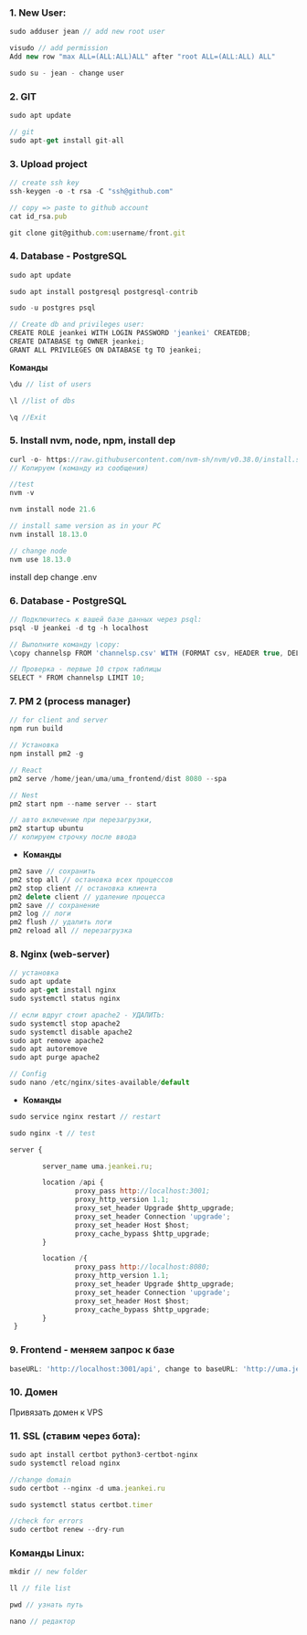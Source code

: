 ### 1. New User:

```javascript
sudo adduser jean // add new root user

visudo // add permission 
Add new row "max ALL=(ALL:ALL)ALL" after "root ALL=(ALL:ALL) ALL"

sudo su - jean - change user
```

### 2. GIT
        
```javascript 
sudo apt update 
```
```javascript
// git
sudo apt-get install git-all 
```

### 3. Upload project

        
```javascript
// create ssh key
ssh-keygen -o -t rsa -C "ssh@github.com" 

// copy => paste to github account
cat id_rsa.pub
```

```javascript
git clone git@github.com:username/front.git
```
	
### 4. Database - PostgreSQL
        
```javascript
sudo apt update 
```
```javascript
sudo apt install postgresql postgresql-contrib

sudo -u postgres psql

// Create db and privileges user:
CREATE ROLE jeankei WITH LOGIN PASSWORD 'jeankei' CREATEDB;
CREATE DATABASE tg OWNER jeankei;
GRANT ALL PRIVILEGES ON DATABASE tg TO jeankei;
```

**Команды**

```javascript
\du // list of users 

\l //list of dbs 

\q //Exit
```

### 5. Install nvm, node, npm, install dep
        
```javascript
curl -o- https://raw.githubusercontent.com/nvm-sh/nvm/v0.38.0/install.sh | bash
// Копируем (команду из сообщения)
```


```javascript
//test
nvm -v 
```

```javascript
nvm install node 21.6

// install same version as in your PC
nvm install 18.13.0 

// change node
nvm use 18.13.0 
```

install dep
change .env

### 6. Database - PostgreSQL


```javascript
// Подключитесь к вашей базе данных через psql:
psql -U jeankei -d tg -h localhost

// Выполните команду \copy:
\copy channelsp FROM 'channelsp.csv' WITH (FORMAT csv, HEADER true, DELIMITER ',');

// Проверка - первые 10 строк таблицы
SELECT * FROM channelsp LIMIT 10;
```

### 7. PM 2 (process manager)

```javascript
// for client and server
npm run build 
```

```javascript
// Установка
npm install pm2 -g

// React
pm2 serve /home/jean/uma/uma_frontend/dist 8080 --spa 

// Nest
pm2 start npm --name server -- start 
```
	
```javascript
// авто включение при перезагрузки, 
pm2 startup ubuntu 
// копируем строчку после ввода
```

- **Команды**
```javascript
pm2 save // сохранить 
pm2 stop all // остановка всех процессов
pm2 stop client // остановка клиента
pm2 delete client // удаление процесса
pm2 save // сохранение 
pm2 log // логи
pm2 flush // удалить логи
pm2 reload all // перезагрузка 
```
	
### 8. Nginx (web-server)

```javascript
// установка
sudo apt update
sudo apt-get install nginx
sudo systemctl status nginx
```

```javascript
// если вдруг стоит apache2 - УДАЛИТЬ:
sudo systemctl stop apache2
sudo systemctl disable apache2
sudo apt remove apache2
sudo apt autoremove
sudo apt purge apache2

```

```javascript
// Config
sudo nano /etc/nginx/sites-available/default
```

- **Команды**
```javascript
sudo service nginx restart // restart 

sudo nginx -t // test
```


```javascript
server {

        server_name uma.jeankei.ru;

        location /api {
                proxy_pass http://localhost:3001;
                proxy_http_version 1.1;
                proxy_set_header Upgrade $http_upgrade;
                proxy_set_header Connection 'upgrade';
                proxy_set_header Host $host;
                proxy_cache_bypass $http_upgrade;
        }

        location /{
                proxy_pass http://localhost:8080;
                proxy_http_version 1.1;
                proxy_set_header Upgrade $http_upgrade;
                proxy_set_header Connection 'upgrade';
                proxy_set_header Host $host;
                proxy_cache_bypass $http_upgrade;
        }  
 }
```



### 9. Frontend - меняем запрос к базе

```javascript
baseURL: 'http://localhost:3001/api', change to baseURL: 'http://uma.jeankei.ru/api', 
```

### 10. Домен

Привязать домен к VPS	

### 11. SSL (ставим через бота):

```javascript
sudo apt install certbot python3-certbot-nginx
sudo systemctl reload nginx

//change domain
sudo certbot --nginx -d uma.jeankei.ru

sudo systemctl status certbot.timer

//check for errors
sudo certbot renew --dry-run
```


### Команды Linux:

```javascript
mkdir // new folder

ll // file list

pwd // узнать путь

nano // редактор
```